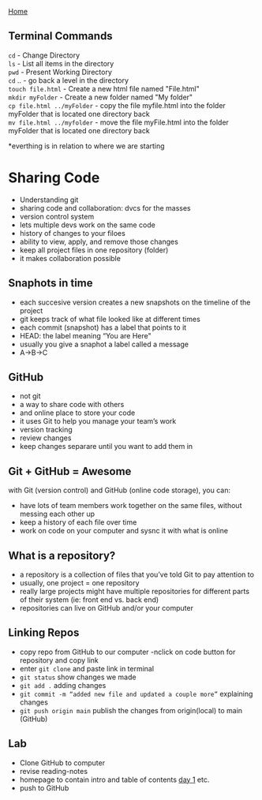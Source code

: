 [Home](https://ezgi-c.github.io/reading-notes/)

## Terminal Commands

`cd` - Change Directory  
`ls` - List all items in the directory  
`pwd` - Present Working Directory  
`cd` .. - go back a level in the directory  
`touch file.html` - Create a new html file named "File.html"  
`mkdir myFolder` - Create a new folder named "My folder"  
`cp file.html ../myFolder` - copy the file myfile.html into the folder myFolder that is located one directory back  
`mv file.html ../myfolder` - move the file myFile.html into the folder myFolder that is located one directory back  

*everthing is in relation to where we are starting

# Sharing Code

- Understanding git
- sharing code and collaboration: dvcs for the masses
- version control system
- lets multiple devs work on the same code
- history of changes to your filoes
- ability to view, apply, and remove those changes
- keep all project files in one repository (folder)
- it makes collaboration possible

## Snaphots in time

- each succesive version creates a new snapshots on the timeline of the project
- git keeps track of what file looked like at different times
- each commit (snapshot) has a label that points to it
- HEAD: the label meaning “You are Here"
- usually you give a snaphot a label called a message
- A->B->C

## GitHub

- not git
- a way to share code with others
- and online place to store your code
- it uses Git to help you manage your team’s work
- version tracking
- review changes
- keep changes separare until you want to add them in

## Git + GitHub = Awesome

with Git (version control) and GitHub (online code storage), you can:

- have lots of team members work together on the same files, without messing each other up
- keep a history of each file over time
- work on code on your computer and sysnc it with what is online

## What is a repository?

- a repository is a collection of files that you’ve told Git to pay attention to
- usually, one project = one repository
- really large projects might have multiple repositories for different parts of their system (ie: front end vs. back end)
- repositories can live on GitHub and/or your computer

## Linking Repos

- copy repo from GitHub to our computer
-nclick on code button for repository and copy link
- enter `git clone` and paste link in terminal
- `git status` show changes we made
- `git add .` adding changes
- `git commit -m “added new file and updated a couple more”` explaining changes
- `git push origin main` publish the changes from origin(local) to main (GitHub)

## Lab

- Clone GitHub to computer
- revise reading-notes
- homepage to contain intro and table of contents [day 1](markdown) etc.
- push to GitHub
